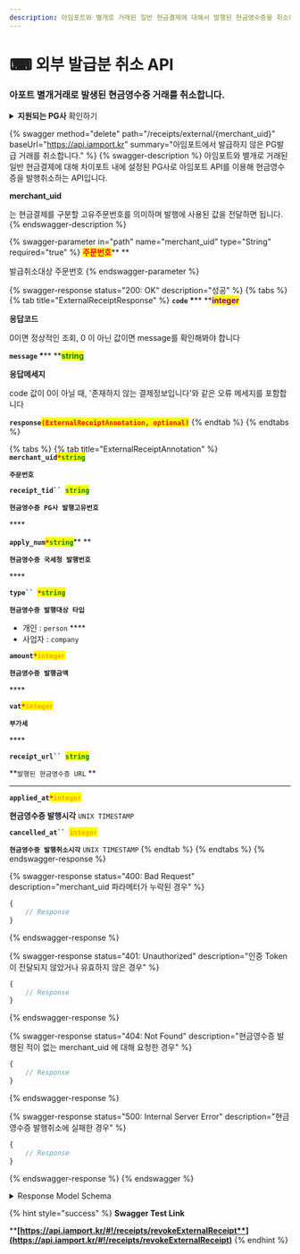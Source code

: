 ```yaml
---
description: 아임포트와 별개로 거래된 일반 현금결제에 대해서 발행된 현금영수증을 취소하는 API 입니다
---
```


# ⌨ 외부 발급분 취소 API

### 아포트 별개거래로 발생된 현금영수증 거래를 취소합니다.

<details>

<summary><strong>지원되는 PG사</strong> 확인하기</summary>

* **KG 이니시스**
* **NHN KCP**
* **Settle Bank**
* **NICE Payments**
* **PayJoa(다우)**
* **KICC**

</details>

{% swagger method="delete" path="/receipts/external/{merchant_uid}" baseUrl="https://api.iamport.kr" summary="아임포트에서 발급하지 않은 PG발급 거래를 취소합니다." %}
{% swagger-description %}
아임포트와 별개로 거래된 일반 현금결제에 대해 차이포트 내에 설정된 PG사로 아임포트 API를 이용해 현금영수증을 발행취소하는 API입니다. 

**merchant_uid**

는 현금결제를 구분할 고유주문번호를 의미하며 발행에 사용된 값을 전달하면 됩니다.
{% endswagger-description %}

{% swagger-parameter in="path" name="merchant_uid" type="String" required="true" %}
<mark style="color:red;">**주문번호**</mark>** **&#x20;

발급취소대상 주문번호
{% endswagger-parameter %}

{% swagger-response status="200: OK" description="성공" %}
{% tabs %}
{% tab title="ExternalReceiptResponse" %}
**`code`  **<mark style="color:red;">**\***</mark>** **<mark style="color:purple;">**integer**</mark>

**응답코드**

0이면 정상적인 조회, 0 이 아닌 값이면 message를 확인해봐야 합니다



**`message`  **<mark style="color:red;">**\***</mark>** **<mark style="color:green;">**string**</mark>

**응답메세지**

code 값이 0이 아닐 때, '존재하지 않는 결제정보입니다'와 같은 오류 메세지를 포함합니다



**`response`**<mark style="color:red;">**`(ExternalReceiptAnnotation, optional)`**</mark>&#x20;
{% endtab %}
{% endtabs %}

{% tabs %}
{% tab title="ExternalReceiptAnnotation" %}
**`merchant_uid`**<mark style="color:red;">**`*`**</mark><mark style="color:green;">**`string`**</mark>

**`주문번호`**



**`receipt_tid`` `**<mark style="color:green;">**`string`**</mark>

**`현금영수증 PG사 발행고유번호`**

&#x20;****&#x20;

**`apply_num`**<mark style="color:red;">**`*`**</mark><mark style="color:green;">**`string`**</mark>** **&#x20;

**`현금영수증 국세청 발행번호`**

&#x20;****&#x20;

**`type`` `**<mark style="color:red;">**`*`**</mark><mark style="color:green;">**`string`**</mark>

**`현금영수증 발행대상 타입`**

* 개인 : `person` ****&#x20;
* 사업자 : `company`



**`amount`**<mark style="color:red;">**`*`**</mark><mark style="color:orange;">**`integer`**</mark>

**`현금영수증 발행금액`**

&#x20;****&#x20;

**`vat`**<mark style="color:red;">**`*`**</mark><mark style="color:orange;">**`integer`**</mark>

**`부가세`**

&#x20;****&#x20;

**`receipt_url`` `**<mark style="color:green;">**`string`**</mark>

**`발행된 현금영수증 URL` **&#x20;

****

**`applied_at`**<mark style="color:red;">**`*`**</mark><mark style="color:orange;">**`integer`**</mark>

**현금영수증 발행시각** `UNIX TIMESTAMP`

&#x20;

**`cancelled_at`` `**<mark style="color:orange;">**`integer`**</mark>

**`현금영수증 발행취소시각`** `UNIX TIMESTAMP`
{% endtab %}
{% endtabs %}
{% endswagger-response %}

{% swagger-response status="400: Bad Request" description="merchant_uid 파라메터가 누락된 경우" %}
```javascript
{
    // Response
}
```
{% endswagger-response %}

{% swagger-response status="401: Unauthorized" description="인증 Token이 전달되지 않았거나 유효하지 않은 경우" %}
```javascript
{
    // Response
}
```
{% endswagger-response %}

{% swagger-response status="404: Not Found" description="현금영수증 발행된 적이 없는 merchant_uid 에 대해 요청한 경우" %}
```javascript
{
    // Response
}
```
{% endswagger-response %}

{% swagger-response status="500: Internal Server Error" description="현금영수증 발행취소에 실패한 경우" %}
```javascript
{
    // Response
}
```
{% endswagger-response %}
{% endswagger %}

<details>

<summary>Response Model Schema</summary>

```
{
  "code": 0,
  "message": "string",
  "response": {
    "merchant_uid": "string",
    "receipt_tid": "string",
    "apply_num": "string",
    "type": "person",
    "amount": 0,
    "vat": 0,
    "receipt_url": "string",
    "applied_at": 0,
    "cancelled_at": 0
  }
}
```

</details>

{% hint style="success" %}
**Swagger Test Link**

****[**https://api.iamport.kr/#!/receipts/revokeExternalReceipt**](https://api.iamport.kr/#!/receipts/revokeExternalReceipt)****
{% endhint %}
